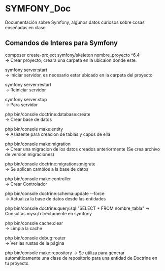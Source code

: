 # SYMFONY_Doc
Documentación sobre Symfony, algunos datos curiosos sobre cosas enseñadas en clase


## Comandos de Interes para Symfony

composer create-project symfony/skeleton nombre_proyecto ^6.4<br>
-> Crear proyecto, creara una carpeta en la ubicaion donde este.

symfony server:start<br>
-> Iniciar servidor, es necesario estar ubicado en la carpeta del proyecto

symfony server:restart<br>
-> Reiniciar servidor

symfony server:stop<br>
-> Para servidor

php bin/console doctrine:database:create<br>
-> Crear base de datos

php bin/console make:entity<br>
-> Asistente para creacion de tablas y capos de ella

php bin/console make:migration<br>
-> Crear una migracion de los datos creados anteriormente (Se crea archivo de version migraciones)

php bin/console doctrine:migrations:migrate<br>
-> Se aplican cambios a la base de datos

php bin/console make:controller<br>
-> Crear Controlador

php bin/console doctrine:schema:update --force<br>
-> Actualiza la base de datos desde las entidades

php bin/console doctrine:query:sql "SELECT * FROM nombre_tabla"
-> Consultas mysql directamente en symfony

php bin/console cache:clear<br>
-> Limpia la cache

php bin/console debug:router<br>
-> Ver las rustas de la página

php bin/console make:repository
-> Se utiliza para generar automáticamente una clase de repositorio para una entidad de Doctrine en tu proyecto.
